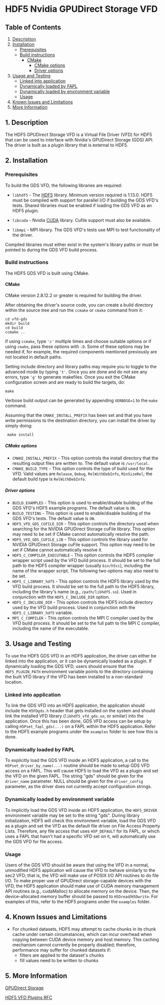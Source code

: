 # HDF5 Nvidia GPUDirect Storage VFD

## Table of Contents
1. [Description](#1-Description)
2. [Installation](#2-Installation)
    * [Prerequisites](#Prerequisites)
    * [Build instructions](#Build-instructions)
        * [CMake](#CMake-build-instructions)
            * [CMake options](#CMake-build-options)
            * [Driver options](#CMake-driver-options)
3. [Usage and Testing](#3-Usage-And-Testing)
    * [Linked into application](#Linked-into-application)
    * [Dynamically loaded by FAPL](#Dynamic-load-fapl)
    * [Dynamically loaded by environment variable](#Dynamic-load-variable)
    * [Usage](#Driver-Usage)
4. [Known Issues and Limitations](#4-Known-Issues-And-Limitations)
5. [More Information](#5-More-Information)

## 1. Description

The HDF5 GPUDirect Storage VFD is a Virtual File Driver (VFD) for HDF5 that can
be used to interface with Nvidia's GPUDirect Storage (GDS) API. The driver is
built as a plugin library that is external to HDF5.

## 2. Installation

### Prerequisites

To build the GDS VFD, the following libraries are required:

+ `libhdf5` - The [HDF5](https://www.hdfgroup.org/downloads/hdf5/) library.
            Minimum version required is 1.13.0. HDF5 must be compiled with
            support for parallel I/O if building the GDS VFD's tests. Shared
            libraries must be enabled if loading the GDS VFD as an HDF5 plugin.

+ `libcuda` - Nvidia [CUDA](https://developer.nvidia.com/about-cuda) library.
            Cufile support must also be available.

+ `libmpi` - MPI library. The GDS VFD's tests use MPI to test functionality
            of the driver.

Compiled libraries must either exist in the system's library paths or must be
pointed to during the GDS VFD build process.

### Build instructions

The HDF5 GDS VFD is built using CMake.

#### CMake

CMake version 2.8.12.2 or greater is required for building the driver.

After obtaining the driver's source code, you can create a build directory
within the source tree and run the `ccmake` or `cmake` command from it:

    cd vfd-gds
    mkdir build
    cd build
    ccmake ..

If using `ccmake`, type `'c'` multiple times and choose suitable options or if
using `cmake`, pass these options with `-D`. Some of these options may be needed
if, for example, the required components mentioned previously are not located in
default paths.

Setting include directory and library paths may require you to toggle to
the advanced mode by typing `'t'`. Once you are done and do not see any
errors, type `'g'` to generate makefiles. Once you exit the CMake
configuration screen and are ready to build the targets, do:

    make

Verbose build output can be generated by appending `VERBOSE=1` to the
`make` command.

Assuming that the `CMAKE_INSTALL_PREFIX` has been set and that you have
write permissions to the destination directory, you can install the driver
by simply doing:

     make install

##### CMake options

  * `CMAKE_INSTALL_PREFIX` - This option controls the install directory that the
  resulting output files are written to. The default value is `/usr/local`.
  * `CMAKE_BUILD_TYPE` - This option controls the type of build used for the VFD.
  Valid values are `Release`, `Debug`, `RelWithDebInfo`, `MinSizeRel`; the default
  build type is `RelWithDebInfo`.

##### Driver options

  * `BUILD_EXAMPLES` - This option is used to enable/disable building of the
  GDS VFD's HDF5 example programs. The default value is `ON`.
  * `BUILD_TESTING` - This option is used to enable/disable building of the
  GDS VFD's tests. The default value is `ON`.
  * `HDF5_VFD_GDS_CUFILE_DIR` - This option controls the directory used when
  searching for the NVIDIA GPUDirect Storage cuFile library. This option may
  need to be set if CMake cannot automatically resolve the path.
  * `HDF5_VFD_GDS_CUFILE_LIB` - This option controls the library used for
  NVIDIA GPUDirect Storage cuFile support. This option may need to be set if
  CMake cannot automatically resolve it.
  * `HDF5_C_COMPILER_EXECUTABLE` - This option controls the HDF5 compiler
  wrapper script used by the VFD build process. It should be set to the full
  path to the HDF5 compiler wrapper (usually `bin/h5cc`), including the name
  of the wrapper script. The following two options may also need to be set.
  * `HDF5_C_LIBRARY_hdf5` - This option controls the HDF5 library used by the
  VFD build process. It should be set to the full path to the HDF5 library,
  including the library's name (e.g., `/path/libhdf5.so`). Used in conjunction
  with the `HDF5_C_INCLUDE_DIR` option.
  * `HDF5_C_INCLUDE_DIR` - This option controls the HDF5 include directory used
  by the VFD build process. Used in conjunction with the `HDF5_C_LIBRARY_hdf5`
  variable.
  * `MPI_C_COMPILER` - This option controls the MPI C compiler used by the VFD
  build process. It should be set to the full path to the MPI C compiler,
  including the name of the executable.

## 3. Usage and Testing

To use the HDF5 GDS VFD in an HDF5 application, the driver can either be linked
into the application, or it can be dynamically loaded as a plugin. If dynamically
loading the GDS VFD, users should ensure that the `HDF5_PLUGIN_PATH` environment
variable points to the directory containing the built VFD library if the VFD has
been installed to a non-standard location.

### Linked into application

To link the GDS VFD into an HDF5 application, the application should include the
`H5FDgds.h` header that gets installed on the system and should link the installed
VFD library (`libhdf5_vfd_gds.so`, or similar) into the application. Once this has
been done, GDS VFD access can be setup by calling `H5Pset_fapl_gds(...)` on a FAPL
within the HDF5 application. Refer to the HDF5 example programs under the `examples`
folder to see how this is done.

### Dynamically loaded by FAPL

To explicitly load the GDS VFD inside an HDF5 application, a call to the
`H5Pset_driver_by_name(...)` routine should be made to setup GDS VFD access on a
FAPL. This will cause HDF5 to load the VFD as a plugin and set the VFD on the
given FAPL. The string "gds" should be given for the `driver_name` parameter. NULL
should be given for the `driver_config` parameter, as the driver does not currently
accept configuration strings.

### Dynamically loaded by environment variable

To implicitly load the GDS VFD inside an HDF5 application, the `HDF5_DRIVER`
environment variable may be set to the string "gds". During library initialization,
HDF5 will check this environment variable, load the GDS VFD as a plugin and set the
VFD as the default file driver on File Access Property Lists. Therefore, any file
access that uses `H5P_DEFAULT` for its FAPL, or which uses a FAPL that hasn't had a
specific VFD set on it, will automatically use the GDS VFD for file access.

### Usage

Users of the GDS VFD should be aware that using the VFD in a normal, unmodified HDF5
application will cause the VFD to behave similarly to the sec2 VFD; that is, the VFD
will make use of POSIX I/O API routines to do file I/O. To make proper use of
GPUDirect storage-capable devices with the VFD, the HDF5 application should make use
of CUDA memory management API routines (e.g., cudaMalloc) to allocate memory on the
device. Then, the device-allocated memory buffer should be passed to `H5Dread`/`H5Dwrite`.
For examples of this, refer to the HDF5 programs under the `examples` folder.

## 4. Known Issues and Limitations

  * For chunked datasets, HDF5 may attempt to cache chunks in its chunk cache
    under certain circumstances, which can incur overhead when copying between
    CUDA device memory and host memory. This caching mechanism cannot currently be
    properly disabled; therefore, performance may suffer for chunked datasets if:
    - filters are applied to the dataset's chunks
    - fill values need to be written to chunks

## 5. More Information

[GPUDirect Storage](https://developer.nvidia.com/blog/gpudirect-storage/)

[HDF5 VFD Plugins RFC](https://github.com/HDFGroup/hdf5doc/blob/master/RFCs/HDF5_Library/VFL_DriverPlugins/RFC__A_Plugin_Interface_for_HDF5_Virtual_File_Drivers.pdf)

